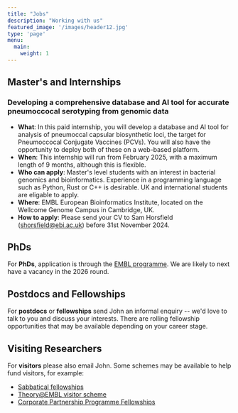 ```yaml
---
title: "Jobs"
description: "Working with us"
featured_image: '/images/header12.jpg'
type: 'page'
menu:
  main:
    weight: 1
---
```


## Master's and Internships

### Developing a comprehensive database and AI tool for accurate pneumoccocal serotyping from genomic data

- **What**: In this paid internship, you will develop a database and AI tool for analysis of pneumoccal capsular biosynthetic loci, the target for Pneumoccocal Conjugate Vaccines (PCVs). You will also have the opportunity to deploy both of these on a web-based platform.
- **When**: This internship will run from February 2025, with a maximum length of 9 months, although this is flexible.
- **Who can apply**: Master's level students with an interest in bacterial genomics and bioinformatics. Experience in a programming language such as Python, Rust or C++ is desirable. UK and international students are eligable to apply.
- **Where**: EMBL European Bioinformatics Institute, located on the Wellcome Genome Campus in Cambridge, UK.
- **How to apply**: Please send your CV to Sam Horsfield (shorsfield@ebi.ac.uk) before 31st November 2024.

## PhDs

For **PhDs**, application is through the [EMBL programme](https://www.embl.org/about/info/embl-international-phd-programme/overview/). We are likely to next have a vacancy in the 2026 round.

## Postdocs and Fellowships

For **postdocs** or **fellowships** send John an informal enquiry -- we'd love to talk to you and discuss your interests. There
are rolling fellowship opportunities that may be available depending on your career stage.

## Visiting Researchers

For **visitors** please also email John. Some schemes may be available to help fund visitors, for example:
- [Sabbatical fellowships](https://www.embl.org/about/info/scientific-visitor-programme/fellowships/embl-sabbatical-visitor-fellowships/)
- [Theory@EMBL visitor scheme](https://www.embl.org/about/info/scientific-visitor-programme/theoryembl/)
- [Corporate Partnership Programme Fellowships](https://www.embl.org/about/info/scientific-visitor-programme/fellowships/corporate-partnership-programme-fellowships/)
